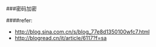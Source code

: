 ###密码加密

####refer:
- http://blog.sina.com.cn/s/blog_77e8d1350100wfc7.html
- http://blogread.cn/it/article/6117?f=sa
